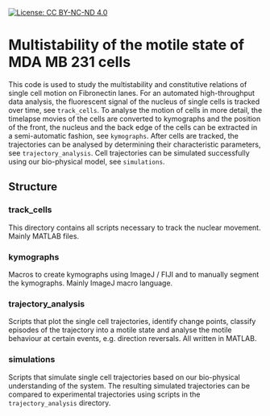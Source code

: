 [![License: CC BY-NC-ND 4.0](https://img.shields.io/badge/License-CC_BY--NC--ND_4.0-lightgrey.svg)](https://creativecommons.org/licenses/by-nc-nd/4.0/)

# Multistability of the motile state of MDA MB 231 cells
This code is used to study the multistability and constitutive relations of single cell motion on Fibronectin lanes.
For an automated high-throughput data analysis, the fluorescent signal of the nucleus of single cells is tracked over time, see `track_cells`.
To analyse the motion of cells in more detail, the timelapse movies of the cells are converted to kymographs and the position of the front, the nucleus and the back edge of the cells can be extracted in a semi-automatic fashion, see `kymographs`.
After cells are tracked, the trajectories can be analysed by determining their characteristic parameters, see `trajectory_analysis`.
Cell trajectories can be simulated successfully using our bio-physical model, see `simulations`.


## Structure
### track_cells
This directory contains all scripts necessary to track the nuclear movement. Mainly MATLAB files.

### kymographs
Macros to create kymographs using ImageJ / FIJI and to manually segment the kymographs. Mainly ImageJ macro language.

### trajectory_analysis
Scripts that plot the single cell trajectories, identify change points, classify episodes of the trajectory into a motile state and analyse the motile behaviour at certain events, e.g. direction reversals. All written in MATLAB.

### simulations
Scripts that simulate single cell trajectories based on our bio-physical understanding of the system. The resulting simulated trajectories can be compared to experimental trajectories using scripts in the `trajectory_analysis` directory.
